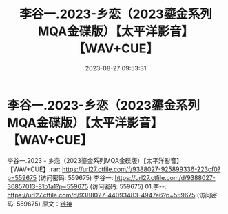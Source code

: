 ﻿---
title: 李谷一.2023-乡恋（2023鎏金系列MQA金碟版）【太平洋影音】【WAV+CUE】
date: 2023-08-27 09:53:31
categories: WAV车载音乐、镜像
tags: 华语中文
---
# 李谷一.2023-乡恋（2023鎏金系列MQA金碟版）【太平洋影音】【WAV+CUE】

李谷一.2023 - 乡恋（2023鎏金系列MQA金碟版）【太平洋影音】【WAV+CUE】.rar: https://url27.ctfile.com/f/9388027-925899336-223cf0?p=559675
(访问密码: 559675)
李谷一: https://url27.ctfile.com/d/9388027-30857013-81b1a1?p=559675
(访问密码: 559675)
01.李--: https://url27.ctfile.com/d/9388027-44093483-4947e6?p=559675
(访问密码: 559675)
原文：[链接](https://blog.sina.com.cn/s/blog_1647c7e760103139m.html)